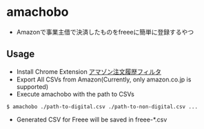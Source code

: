# amachobo
- Amazonで事業主借で決済したものをfreeeに簡単に登録するやつ

## Usage
- Install Chrome Extension [アマゾン注文履歴フィルタ](https://chrome.google.com/webstore/detail/%E3%82%A2%E3%83%9E%E3%82%BE%E3%83%B3%E6%B3%A8%E6%96%87%E5%B1%A5%E6%AD%B4%E3%83%95%E3%82%A3%E3%83%AB%E3%82%BF/jaikhcpoplnhinlglnkmihfdlbamhgig/related?hl=ja&gl=JP)
- Export All CSVs from Amazon(Currently, only amazon.co.jp is supported)
- Execute amachobo with the path to CSVs
```console
$ amachobo ./path-to-digital.csv ./path-to-non-digital.csv ...
```
- Generated CSV for Freee will be saved in freee-*.csv
